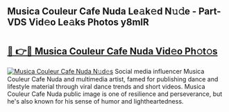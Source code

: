 ## Musica Couleur Cafe Nuda Le𝚊k𝚎d N𝚞𝚍e - Part-VDS Vid𝚎o Le𝚊ks Photos y8mlR

# <h2><a href="http://fbd04kt.evod.top/?m=Musica+Couleur+Cafe+Nuda">🔗 👉🔴 Musica Couleur Cafe Nuda Vid𝚎o Ph𝚘t𝚘s</a></h2>

[![Musica Couleur Cafe Nuda N𝚞d𝚎s](https://i.imgur.com/8V9OHl7.gif)](http://fbd04kt.evod.top/?m=Musica+Couleur+Cafe+Nuda)
Social media influencer Musica Couleur Cafe Nuda and multimedia artist, famed for publishing dance and lifestyle material through viral dance trends and short videos. Musica Couleur Cafe Nuda public image is one of resilience and perseverance, but he's also known for his sense of humor and lightheartedness. 

